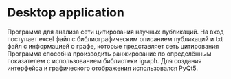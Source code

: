 # Desktop application
Программа для анализа сети цитирования научных публикаций.
На вход поступает excel файл с библиографическим описанием публикаций и txt файл с информацией о графе, которые представляет сеть цитирования
Программа способна производить ранжирование по определённым показателем с использованием библиотеки igraph.
Для создания интерфейса и графического отображения использовался PyQt5.
